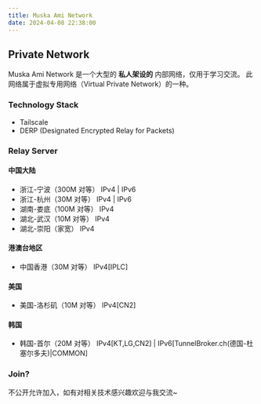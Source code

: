 ```yaml
---
title: Muska Ami Network
date: 2024-04-08 22:38:00
---
```

## Private Network

Muska Ami Network 是一个大型的 **私人架设的** 内部网络，仅用于学习交流。
此网络属于虚拟专用网络（Virtual Private Network）的一种。

### Technology Stack

- Tailscale
- DERP (Designated Encrypted Relay for Packets)

### Relay Server

#### 中国大陆

- 浙江-宁波（300M 对等）
  IPv4 | IPv6
- 浙江-杭州（30M 对等）
  IPv4 | IPv6
- 湖南-娄底（100M 对等）
  IPv4
- 湖北-武汉（10M 对等）
  IPv4
- 湖北-崇阳（家宽）
  IPv4

#### 港澳台地区

- 中国香港（30M 对等）
  IPv4\[IPLC]

#### 美国

- 美国-洛杉矶（10M 对等）
  IPv4\[CN2]

#### 韩国

- 韩国-首尔（20M 对等）
  IPv4\[KT,LG,CN2] | IPv6\[TunnelBroker.ch(德国-杜塞尔多夫)|COMMON]

### Join?

不公开允许加入，如有对相关技术感兴趣欢迎与我交流~
